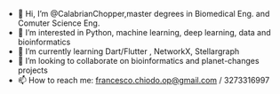 - 👋 Hi, I’m @CalabrianChopper,master degrees in Biomedical Eng. and Comuter Science Eng.
- 👀 I’m interested in Python, machine learning, deep learning, data and bioinformatics
- 🌱 I’m currently learning Dart/Flutter , NetworkX, Stellargraph
- 💞️ I’m looking to collaborate on bioinformatics and planet-changes projects
- 📫 How to reach me: francesco.chiodo.op@gmail.com / 3273316997


